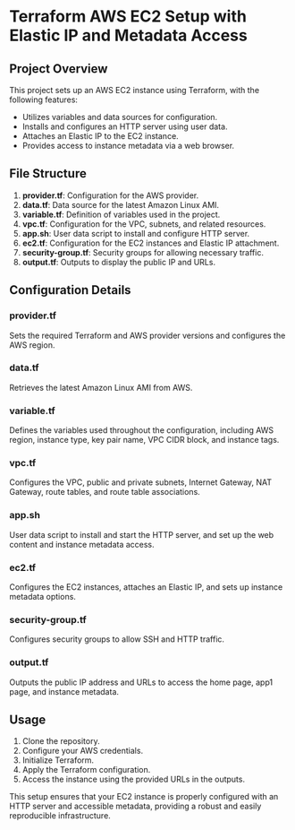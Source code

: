 # Terraform AWS EC2 Setup with Elastic IP and Metadata Access

## Project Overview

This project sets up an AWS EC2 instance using Terraform, with the following features:
- Utilizes variables and data sources for configuration.
- Installs and configures an HTTP server using user data.
- Attaches an Elastic IP to the EC2 instance.
- Provides access to instance metadata via a web browser.

## File Structure

1. **provider.tf**: Configuration for the AWS provider.
2. **data.tf**: Data source for the latest Amazon Linux AMI.
3. **variable.tf**: Definition of variables used in the project.
4. **vpc.tf**: Configuration for the VPC, subnets, and related resources.
5. **app.sh**: User data script to install and configure HTTP server.
6. **ec2.tf**: Configuration for the EC2 instances and Elastic IP attachment.
7. **security-group.tf**: Security groups for allowing necessary traffic.
8. **output.tf**: Outputs to display the public IP and URLs.

## Configuration Details

### provider.tf

Sets the required Terraform and AWS provider versions and configures the AWS region.

### data.tf

Retrieves the latest Amazon Linux AMI from AWS.

### variable.tf

Defines the variables used throughout the configuration, including AWS region, instance type, key pair name, VPC CIDR block, and instance tags.

### vpc.tf

Configures the VPC, public and private subnets, Internet Gateway, NAT Gateway, route tables, and route table associations.

### app.sh

User data script to install and start the HTTP server, and set up the web content and instance metadata access.

### ec2.tf

Configures the EC2 instances, attaches an Elastic IP, and sets up instance metadata options.

### security-group.tf

Configures security groups to allow SSH and HTTP traffic.

### output.tf

Outputs the public IP address and URLs to access the home page, app1 page, and instance metadata.

## Usage

1. Clone the repository.
2. Configure your AWS credentials.
3. Initialize Terraform.
4. Apply the Terraform configuration.
5. Access the instance using the provided URLs in the outputs.

This setup ensures that your EC2 instance is properly configured with an HTTP server and accessible metadata, providing a robust and easily reproducible infrastructure.
